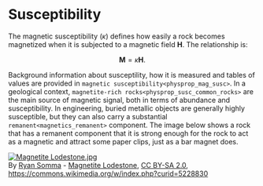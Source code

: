 # Susceptibility

The magnetic susceptibility ($`\kappa`$) defines how easily a rock
becomes magnetized when it is subjected to a magnetic field
$`\mathbf{H}`$. The relationship is:

``` math
\mathbf{M}=\kappa \mathbf{H}.
```

Background information about susceptility, how it is measured and tables
of values are provided in `magnetic susceptibility<physprop_mag_susc>`.
In a geological context,
`magnetite-rich rocks<physprop_susc_common_rocks>` are the main source
of magnetic signal, both in terms of abundance and susceptibility. In
engineering, buried metallic objects are generally highly susceptible,
but they can also carry a substantial `remanent<magnetics_remanent>`
component. The image below shows a rock that has a remanent component
that it is strong enough for the rock to act as a magnetic and attract
some paper clips, just as a bar magnet does.

<p><a href="https://commons.wikimedia.org/wiki/File:Magnetite_Lodestone.jpg#/media/File:Magnetite_Lodestone.jpg"><img alt="Magnetite Lodestone.jpg" src="https://upload.wikimedia.org/wikipedia/commons/thumb/e/e2/Magnetite_Lodestone.jpg/1200px-Magnetite_Lodestone.jpg"></a><br>By <a rel="nofollow" class="external text" href="http://www.flickr.com/people/14405058@N08">Ryan Somma</a> - <a rel="nofollow" class="external text" href="http://www.flickr.com/photos/14405058@N08/2268638529/">Magnetite Lodestone</a>, <a title="Creative Commons Attribution-Share Alike 2.0" href="http://creativecommons.org/licenses/by-sa/2.0">CC BY-SA 2.0</a>, <a href="https://commons.wikimedia.org/w/index.php?curid=5228830">https://commons.wikimedia.org/w/index.php?curid=5228830</a></p>
